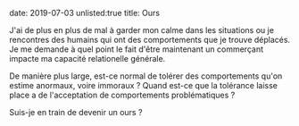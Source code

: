 date: 2019-07-03
unlisted:true
title: Ours

J'ai de plus en plus de mal à garder mon calme dans les situations ou je
rencontres des humains qui ont des comportements que je trouve déplacés. Je me
demande à quel point le fait d'être maintenant un commerçant impacte ma
capacité relationelle générale.

De manière plus large, est-ce normal de tolérer des comportements qu'on estime
anormaux, voire immoraux ? Quand est-ce que la tolérance laisse place a de
l'acceptation de comportements problématiques ?

Suis-je en train de devenir un ours ?
